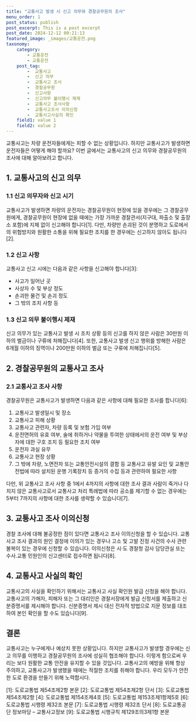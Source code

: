 ```yaml
---
title: "교통사고 발생 시 신고 의무와 경찰공무원의 조사"
menu_order: 1
post_status: publish
post_excerpt: This is a post excerpt
post_date: 2024-12-12 00:21:13
featured_image: _images/교통운전.png
taxonomy:
    category:
        - 교통운전
        - 교통운전
    post_tag:
        -  교통사고
        -  신고 의무
        -  교통사고 조사
        -  경찰공무원
        -  신고사항
        -  신고의무 불이행시 제재
        -  교통사고 조사사항
        -  교통사고조사 이의신청
        -  교통사고사실의 확인
    field1: value 1
    field2: value 2
---
```




교통사고는 차량 운전자들에게는 피할 수 없는 상황입니다. 하지만 교통사고가 발생하면 운전자들은 어떻게 해야 할까요? 이번 글에서는 교통사고의 신고 의무와 경찰공무원의 조사에 대해 알아보려고 합니다.

## 1. 교통사고의 신고 의무

### 1.1 신고 의무자와 신고 시기

교통사고가 발생하면 차량의 운전자는 경찰공무원이 현장에 있을 경우에는 그 경찰공무원에게, 경찰공무원이 현장에 없을 때에는 가장 가까운 경찰관서(지구대, 파출소 및 출장소 포함)에 지체 없이 신고해야 합니다[1]. 다만, 차량만 손괴된 것이 분명하고 도로에서의 위험방지와 원활한 소통을 위해 필요한 조치를 한 경우에는 신고하지 않아도 됩니다[2].

### 1.2 신고 사항

교통사고 신고 시에는 다음과 같은 사항을 신고해야 합니다[3]:
- 사고가 일어난 곳
- 사상자 수 및 부상 정도
- 손괴한 물건 및 손괴 정도
- 그 밖의 조치 사항 등

### 1.3 신고 의무 불이행시 제재

신고 의무가 있는 교통사고 발생 시 조치 상황 등의 신고를 하지 않은 사람은 30만원 이하의 벌금이나 구류에 처해집니다[4]. 또한, 교통사고 발생 신고 행위를 방해한 사람은 6개월 이하의 징역이나 200만원 이하의 벌금 또는 구류에 처해집니다[5].

## 2. 경찰공무원의 교통사고 조사

### 2.1 교통사고 조사 사항

경찰공무원은 교통사고가 발생하면 다음과 같은 사항에 대해 필요한 조사를 합니다[6]:
1. 교통사고 발생일시 및 장소
2. 교통사고 피해 상황
3. 교통사고 관련자, 차량 등록 및 보험 가입 여부
4. 운전면허의 유효 여부, 술에 취하거나 약물을 투여한 상태에서의 운전 여부 및 부상자에 대한 구호 조치 등 필요한 조치 여부
5. 운전자 과실 유무
6. 교통사고 현장 상황
7. 그 밖에 차량, 노면전차 또는 교통안전시설의 결함 등 교통사고 유발 요인 및 교통안전법에 따라 설치된 운행 기록장치 등 증거의 수집 등과 관련하여 필요한 사항

다만, 위 교통사고 조사 사항 중 1에서 4까지의 사항에 대한 조사 결과 사람이 죽거나 다치지 않은 교통사고로서 교통사고 처리 특례법에 따라 공소를 제기할 수 없는 경우에는 5부터 7까지의 사항에 대한 조사를 생략할 수 있습니다[7].

## 3. 교통사고 조사 이의신청

경찰 조사에 대해 불공정한 점이 있다면 교통사고 조사 이의신청을 할 수 있습니다. 교통사고 조사 결과의 원인 결정에 이의가 있는 경우나 고소 및 고발 진정 사건의 수사 관련 불복이 있는 경우에 신청할 수 있습니다. 이의신청은 시·도 경찰청 감사 담당관실 또는 수사.교통 민원인의 신고센터로 접수하면 됩니다[8].

## 4. 교통사고 사실의 확인

교통사고의 사실을 확인하기 위해서는 교통사고 사실 확인원 발급 신청을 해야 합니다. 교통사고의 가해자, 피해자 또는 그 대리인은 경찰서장에게 발급 신청서를 제출하고 신분증명서를 제시해야 합니다. 신분증명서 제시 대신 전자적 방법으로 지문 정보를 대조하여 본인 확인을 할 수도 있습니다[9].

## 결론

교통사고는 누구에게나 예상치 못한 상황입니다. 하지만 교통사고가 발생할 경우에는 신고 의무를 이행하고 경찰공무원의 조사에 성실히 협조해야 합니다. 이렇게 함으로써 우리는 보다 원활한 교통 안전을 유지할 수 있을 것입니다. 교통사고의 예방을 위해 항상 주의하고, 교통사고가 발생했을 때에는 적절한 조치를 취해야 합니다. 우리 모두가 안전한 도로 환경을 만들기 위해 노력합시다.

[1]: 도로교통법 제54조제2항 본문
[2]: 도로교통법 제54조제2항 단서
[3]: 도로교통법 제54조제2항
[4]: 도로교통법 제154조제4호
[5]: 도로교통법 제153조제1항제5호
[6]: 도로교통법 시행령 제32조 본문
[7]: 도로교통법 시행령 제32조 단서
[8]: 도로교통공단 정보마당 – 교통사고정보
[9]: 도로교통법 시행규칙 제129조의3제1항 본문

